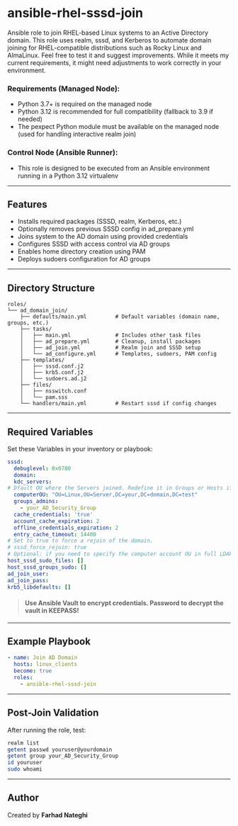 # ansible-rhel-sssd-join
Ansible role to join RHEL-based Linux systems to an Active Directory domain.
This role uses realm, sssd, and Kerberos to automate domain joining for RHEL-compatible distributions such as Rocky Linux and AlmaLinux.
Feel free to test it and suggest improvements. While it meets my current requirements, it might need adjustments to work correctly in your environment.

### Requirements (Managed Node):

- Python 3.7+ is required on the managed node
- Python 3.12 is recommended for full compatibility (fallback to 3.9 if needed)
- The pexpect Python module must be available on the managed node (used for handling interactive realm join)

### Control Node (Ansible Runner):
- This role is designed to be executed from an Ansible environment running in a Python 3.12 virtualenv

---

## Features
- Installs required packages (SSSD, realm, Kerberos, etc.)
- Optionally removes previous SSSD config in ad_prepare.yml
- Joins system to the AD domain using provided credentials
- Configures SSSD with access control via AD groups
- Enables home directory creation using PAM
- Deploys sudoers configuration for AD groups

---

## Directory Structure
```
roles/
└── ad_domain_join/
    ├── defaults/main.yml         # Default variables (domain name, groups, etc.)
    ├── tasks/
    │   ├── main.yml              # Includes other task files
    │   ├── ad_prepare.yml        # Cleanup, install packages
    │   ├── ad_join.yml           # Realm join and SSSD setup
    │   └── ad_configure.yml      # Templates, sudoers, PAM config
    ├── templates/
    │   ├── sssd.conf.j2
    │   ├── krb5.conf.j2
    │   └── sudoers.ad.j2
    ├── files/
    │   ├── nsswitch.conf
    │   └── pam.sss
    └── handlers/main.yml         # Restart sssd if config changes
```

---

## Required Variables
Set these Variables in your inventory or playbook:

```yaml
sssd:
  debuglevel: 0x0780
  domain:
  kdc_servers:
# Dfault OU where the Servers joined. Redefine it in Groups or Hosts if you want them in a different OU.
  computerOU: "OU=Linux,OU=Server,DC=your,DC=domain,DC=test"
  groups_admins:
    - your_AD_Security_Group
  cache_credentials: 'true'
  account_cache_expiration: 2
  offline_credentials_expiration: 2
  entry_cache_timeout: 14400
# Set to true to force a rejoin of the domain.
# sssd_force_rejoin: true
# Optional: if you need to specify the computer account OU in full LDAP DN format.
host_sssd_sudo_files: []
host_sssd_groups_sudo: []
ad_join_user: 
ad_join_pass: 
krb5_libdefaults: []

```

> #### Use Ansible Vault to encrypt credentials. Password to decrypt the vault in KEEPASS!

---

## Example Playbook
```yaml
- name: Join AD Domain
  hosts: linux_clients
  become: true
  roles:
    - ansible-rhel-sssd-join
```

---

## Post-Join Validation
After running the role, test:

```bash
realm list
getent passwd youruser@yourdomain
getent group your_AD_Security_Group
id youruser
sudo whoami
```

---

## Author
Created by **Farhad Nateghi**
